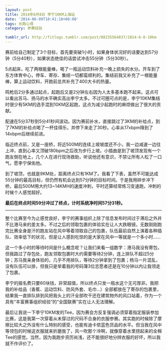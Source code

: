 ```yaml
---
layout: post
title: 2014年6月8日 李宁10KM上海站
date: '2014-06-09T10:41:18+08:00'
tags: 长跑心得
category: 参赛经验

tumblr_url: http://fitlogs.tumblr.com/post/88235564837/2014-6-8-10km
---
```

赛前给自己制定了3个目标，首先要突破1小时，如果身体状况好的话要达到57分钟（5分40秒），如果状态绝佳的话尝试冲击55分钟（5分30秒）。

5点起床，吃了两根能量棒，喝了一瓶运动饮料补充一晚上损失的水分。开车到了东方体育中心，停车、寄存、集结一切都蛮顺利的。集结前我又补充了一根能量棒，算上运动饮料，开跑前总共补充了400大卡的热量。

鸣枪后2分多通过起点，起跑后又是2分钟左右因为人太多基本跑不起来。这点可以看出苏马、扬马的水平确实高出李宁太多。不过可圈可点的是，李宁10KM集结时很少有5KM的选手混到10KM区起跑，这点为减少起跑时的麻烦做出了很大的贡献。

配速在5分37秒到5分41秒间波动。因为赛前补水，直接跳过了3KM的补给点，到了7KM的补给点喝了一杯佳得乐，并停下来走了30秒。心率从17xbpm降到了14xbpm后继续前进。

临近终点前，又是一座桥，将近500M的连续上坡坡度还不小，我一边减速一边往上冲，直到心率又顶破180bpm之后改为步行上坡。小插曲是到了坡顶发现有一个跑友倒在地上，几个人在进行现场救助，听说他还有意识，不禁让所有人松了一口气，愿李宁保佑他。

到了坡顶，也就是9KM处，距离终点只有1KM了。我看了下表，虽然不可能达成55分钟的最高目标，但仍然有机会达到57分钟的目标时间。于是我用碎步冲下桥，最后500M用大约13~14KMH的速度冲刺，平时还算经常练习变速跑，冲刺的时候个人感觉超好。

**最后在终点时间59分冲过了终点，计时系统净时间57分31秒。**

---

整个比赛至今为止感觉良好，李宁的赛事组织上除了信息发布时间过于滞后之外并不比港马来的差太多。不过之后的领取包裹的体验实在让人大跌眼镜，无数刚刚跑完比赛全身是汗的跑友站在风中等着领取自己的包裹，队伍最前自然上演着各种插队、效率低下的状况，但是让人感到吃惊的是大家在风中一等就是一个多小时……

这一个多小时的等待时间是什么概念呢？让我们来看一组数字：港马我没有寄包，但我路过了存包处，跑友领取包裹时大约需要等待2分钟，连上排队不超过5分钟；苏马我亲身体验的，几乎不用排队，等待2分钟拿到了包裹；杨马一片混乱，没有队伍可以排，但我只是举着我的号码簿3位志愿者还是在10分钟以内让我领走了包裹。

李宁的报名费只要60块钱，非常超值，所以终点只发一瓶水这个无可厚非。我把我的补给品（香蕉、运动饮料、防风外套、毛巾…）全部都放在了寄存的包裹里，结果我一直排队排到风把我头上的汗全部吹干还在建筑物外的风口站着，作为一个具有“丰富赛事组织经验”的“全国联赛”实在让人无法理解。

最后让我说一下李宁10KM发的Tee，因为赛会方反复强调必须穿着指定服装参加比赛，这是我第一次穿着从未穿过的尺码不合身的衣服参赛。其实跑的时候除了摩擦比较大之外没有什么特别的感受，也能有迪卡侬蓝色货品的水平。但当我在风中等领包的时候这衣服就来折磨我了，风一吹那个冷啊，就像穿着水里捞起来的全棉Tee的感觉。当然，因为我跑步资历尚浅，还不能很好地分辨衣服的好坏，所以我就不作评价了。